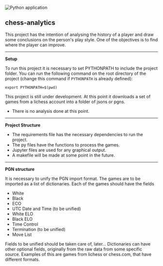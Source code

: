 ![Python application](https://github.com/jorgedclopes/chess-analytics/workflows/Python%20application/badge.svg?branch=master)
## chess-analytics

This project has the intention of analysing the history of a player and draw some conclusions on the person's play style.
One of the objectives is to find where the player can improve.

---

**Setup**

To run this project it is necessary to set PYTHONPATH to include the project folder.
You can run the following command on the root directory of the project
(change this command if `PYTHONPATH` is already defined):

```
export PYTHONPATH=$(pwd)
```

This project is still under development.
At this point it downloads a set of games from a lichess account into a folder of jsons or pgns.

* There is no analysis done at this point.

---
**Project Structure**

* The requirements file has the necessary dependencies to run the project.
* The py files have the functions to process the games.
* Jupyter files are used for any graphical output.
* A makefile will be made at some point in the future.

---
**PGN structure**

It is necessary to unify the PGN import format. The games are to be imported as a list of dictionaries.
Each of the games should have the fields
* White
* Black
* ECO
* UTC Date and Time (to be unified)
* White ELO
* Black ELO
* Time Control
* Termination (to be unified)
* Move List

Fields to be unified should be taken care of, later... Dictionaries can have other optional fields, originally from the raw data from some specific source. Examples of this are games from lichess or chess.com, that have different formats. 